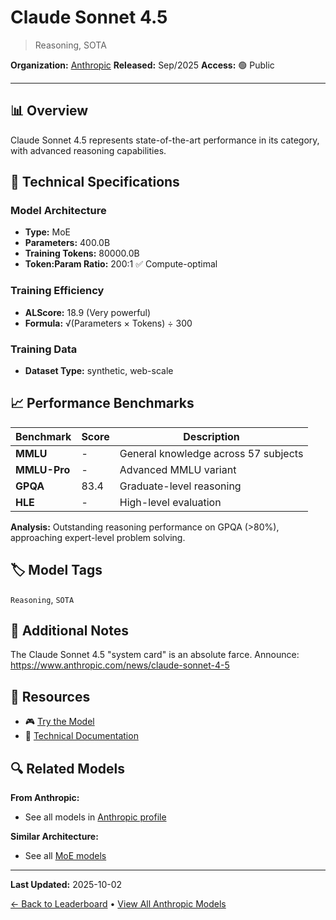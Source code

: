 # Claude Sonnet 4.5

> Reasoning, SOTA

**Organization:** [Anthropic](../../labs/anthropic.md)
**Released:** Sep/2025
**Access:** 🟢 Public

---

## 📊 Overview

Claude Sonnet 4.5 represents state-of-the-art performance in its category, with advanced reasoning capabilities.

## 🔧 Technical Specifications

### Model Architecture
- **Type:** MoE
- **Parameters:** 400.0B
- **Training Tokens:** 80000.0B
- **Token:Param Ratio:** 200:1 ✅ Compute-optimal

### Training Efficiency
- **ALScore:** 18.9 (Very powerful)
- **Formula:** √(Parameters × Tokens) ÷ 300

### Training Data
- **Dataset Type:** synthetic, web-scale

## 📈 Performance Benchmarks

| Benchmark | Score | Description |
|-----------|-------|-------------|
| **MMLU** | - | General knowledge across 57 subjects |
| **MMLU-Pro** | - | Advanced MMLU variant |
| **GPQA** | 83.4 | Graduate-level reasoning |
| **HLE** | - | High-level evaluation |

**Analysis:** Outstanding reasoning performance on GPQA (>80%), approaching expert-level problem solving.

## 🏷️ Model Tags

`Reasoning`, `SOTA`

## 📝 Additional Notes

The Claude Sonnet 4.5 "system card" is an absolute farce. Announce: https://www.anthropic.com/news/claude-sonnet-4-5

## 🔗 Resources

- 🎮 [Try the Model](https://claude.ai/)
- 📄 [Technical Documentation](https://assets.anthropic.com/m/12f214efcc2f457a/original/Claude-Sonnet-4-5-System-Card.pdf)

## 🔍 Related Models

**From Anthropic:**
- See all models in [Anthropic profile](../../labs/anthropic.md)

**Similar Architecture:**
- See all [MoE models](../../architectures/moe.md)

---

**Last Updated:** 2025-10-02

[← Back to Leaderboard](../../README.md) • [View All Anthropic Models](../../labs/anthropic.md)
